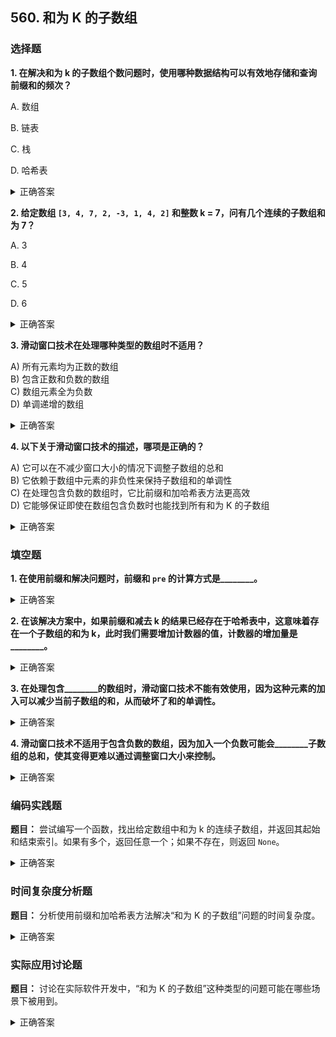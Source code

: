 ## 560. 和为 K 的子数组

### 选择题

**1. 在解决和为 k 的子数组个数问题时，使用哪种数据结构可以有效地存储和查询前缀和的频次？**

A. 数组

B. 链表

C. 栈

D. 哈希表

<details>
  <summary>正确答案</summary>答案： D. 哈希表
</details>

**2. 给定数组 `[3, 4, 7, 2, -3, 1, 4, 2]` 和整数 k = 7，问有几个连续的子数组和为 7？**

A. 3

B. 4

C. 5

D. 6

<details>
  <summary>正确答案</summary>
  <p>答案：B. 4</p>
  <span>和为 7 的连续子数组列表应该是：</span>
  <ul>
    <li><code>[3, 4]</code></li>
    <li><code>[7]</code></li>
    <li><code>[7, 2, -3, 1]</code></li>
    <li><code>[1, 4, 2]</code></li>
  </ul>
</details>

**3. 滑动窗口技术在处理哪种类型的数组时不适用？**

A) 所有元素均为正数的数组  
B) 包含正数和负数的数组  
C) 数组元素全为负数  
D) 单调递增的数组

<details>
  <summary>正确答案</summary>B) 包含正数和负数的数组
</details>

**4. 以下关于滑动窗口技术的描述，哪项是正确的？**

A) 它可以在不减少窗口大小的情况下调整子数组的总和  
B) 它依赖于数组中元素的非负性来保持子数组和的单调性  
C) 在处理包含负数的数组时，它比前缀和加哈希表方法更高效  
D) 它能够保证即使在数组包含负数时也能找到所有和为 K 的子数组

<details>
  <summary>正确答案</summary>B) 它依赖于数组中元素的非负性来保持子数组和的单调性
</details>


### 填空题

**1. 在使用前缀和解决问题时，前缀和 `pre` 的计算方式是________。**
<details>
  <summary>正确答案</summary>答案： 累加当前遍历到的元素值
</details>

**2. 在该解决方案中，如果前缀和减去 k 的结果已经存在于哈希表中，这意味着存在一个子数组的和为 k，此时我们需要增加计数器的值，计数器的增加量是________。**
<details>
  <summary>正确答案</summary>答案： 哈希表中前缀和减去 k 的结果对应的值
</details>

**3. 在处理包含________的数组时，滑动窗口技术不能有效使用，因为这种元素的加入可以减少当前子数组的和，从而破坏了和的单调性。**
<details>
  <summary>正确答案</summary>负数
</details>

**4. 滑动窗口技术不适用于包含负数的数组，因为加入一个负数可能会________子数组的总和，使其变得更难以通过调整窗口大小来控制。**
<details>
  <summary>正确答案</summary>减少
</details>


### 编码实践题

**题目：** 尝试编写一个函数，找出给定数组中和为 k 的连续子数组，并返回其起始和结束索引。如果有多个，返回任意一个；如果不存在，则返回 `None`。

<details>
  <summary>正确答案</summary>

```python
def find_subarray_for_sum(nums, k):
    prefix_sum_index = {0: -1}  # 前缀和字典，初始化为 {0: -1}
    current_sum = 0
    for i, num in enumerate(nums):
        current_sum += num
        if (current_sum - k) in prefix_sum_index:
            return (prefix_sum_index[current_sum - k] + 1, i)
        prefix_sum_index[current_sum] = i
    return None
```
### 函数逻辑分析

1. **前缀和技巧**：该函数利用了前缀和的概念，即数组中从第一个元素到当前元素的累积和。前缀和可以用来快速计算任意子数组的和。

2. **哈希表存储**：函数使用哈希表（字典）来存储前缀和及其对应的索引。这样可以在O(1)的时间复杂度内查询到某个特定的前缀和是否存在。

3. **连续子数组查找**：核心逻辑是遍历数组，计算当前的前缀和，并在哈希表中查找是否存在一个前缀和，使得当前前缀和与之相减等于目标值k。如果存在，说明找到了一个和为k的连续子数组。

4. **返回子数组索引**：如果找到符合条件的前缀和，函数返回一个元组，包含子数组的起始索引和结束索引。

### 逻辑验证

- **标准情况**：对于一个标准输入，如数组`[1, 2, 3, 4, 5]`和目标数`9`，我们可以通过推理验证函数能找到和为9的子数组。函数计算前缀和，当索引为`i=3`时，前缀和为`1+2+3+4=10`，在哈希表中找到前缀和为`1`的索引`0`，`10-9=1`，因此返回`(0+1, 3)`，即子数组`[2, 3, 4]`。

- **边界情况**：
  - 目标数为`0`：如果数组中有连续的零或数组开始即为零，则可以找到和为0的子数组。
  - 数组为空：没有元素，无法组成任何和，正确返回`None`。
  - 数组中所有元素的和小于目标数：不可能有符合条件的子数组，函数返回`None`。

- **特殊情况**：
  - 数组中包含负数或零：前缀和技巧仍然适用，函数能够正确处理这些情况。
  - 目标数正好是数组中某个元素的值：函数能够找到这样的单个元素作为子数组并返回正确的索引。

### 结论

通过上述逻辑分析和验证，我们可以有信心认为给定的`find_subarray_for_sum`函数能够正确处理各种情况，并找出数组中和为目标数k的连续子数组。这种逻辑推理方法不仅帮助我们验证了函数的正确性，而且加深了我们对前缀和技巧和哈希表应用的理解。
</details>

### 时间复杂度分析题

**题目：** 分析使用前缀和加哈希表方法解决“和为 K 的子数组”问题的时间复杂度。

<details>
  <summary>正确答案</summary>答案： O(n)。遍历一次数组，每个元素的哈希表操作是常数级。
</details>

### 实际应用讨论题

**题目：** 讨论在实际软件开发中，“和为 K 的子数组”这种类型的问题可能在哪些场景下被用到。

<details>
  <summary>正确答案</summary>可能的答案：金融分析、生物信息学、网络安全、数据分析、健康监测等领域，特别是处理大数据和优化性能的挑战，如追踪滑动时间窗口内的事务总和、基因序列分析、异常检测等。
</details>
